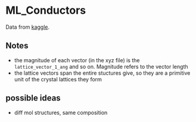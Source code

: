 # ML_Conductors

Data from [kaggle](https://www.kaggle.com/c/nomad2018-predict-transparent-conductors).

## Notes

- the magnitude of each vector (in the xyz file) is the `lattice_vector_1_ang` and so on. Magnitude refers to the vector length
- the lattice vectors span the entire stuctures give, so they are a primitive unit of the crystal lattices they form

## possible ideas

- diff mol structures, same composition
